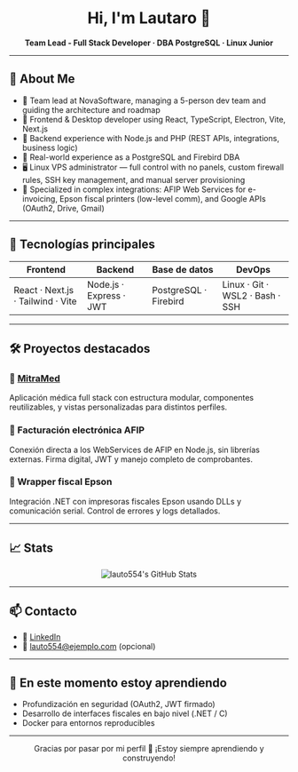 <h1 align="center">Hi, I'm Lautaro 👋</h1>

<p align="center">
  <b>Team Lead - Full Stack Developer · DBA PostgreSQL · Linux Junior</b><br>
  <!-- <i>Transformando terminales en herramientas de impacto.</i> -->
</p>

---

## 🚀 About Me

- 👥 Team lead at NovaSoftware, managing a 5-person dev team and guiding the architecture and roadmap
- 🧠 Frontend & Desktop developer using React, TypeScript, Electron, Vite, Next.js
- 🔧 Backend experience with Node.js and PHP (REST APIs, integrations, business logic)
- 🧩 Real-world experience as a PostgreSQL and Firebird DBA
- 🖥️ Linux VPS administrator — full control with no panels, custom firewall rules, SSH key management, and manual server provisioning
- 🧾 Specialized in complex integrations: AFIP Web Services for e-invoicing, Epson fiscal printers (low-level comm), and Google APIs (OAuth2, Drive, Gmail)

---

## 🧰 Tecnologías principales

| Frontend                          | Backend                 | Base de datos         | DevOps                          |
| --------------------------------- | ----------------------- | --------------------- | ------------------------------- |
| React · Next.js · Tailwind · Vite | Node.js · Express · JWT | PostgreSQL · Firebird | Linux · Git · WSL2 · Bash · SSH |

---

## 🛠️ Proyectos destacados

### 🔹 [MitraMed](https://github.com/usuario/MitraMed)

Aplicación médica full stack con estructura modular, componentes reutilizables, y vistas personalizadas para distintos perfiles.

### 🔹 Facturación electrónica AFIP

Conexión directa a los WebServices de AFIP en Node.js, sin librerías externas. Firma digital, JWT y manejo completo de comprobantes.

### 🔹 Wrapper fiscal Epson

Integración .NET con impresoras fiscales Epson usando DLLs y comunicación serial. Control de errores y logs detallados.

---

## 📈 Stats

<p align="center">
  <img src="https://github-readme-stats.vercel.app/api?username=lauto554&show_icons=true&theme=tokyonight" alt="lauto554's GitHub Stats">
</p>

---

## 📫 Contacto

- 🔗 [LinkedIn](https://www.linkedin.com/in/tu-linkedin/)
- 📧 lauto554@ejemplo.com (opcional)

---

## 🧠 En este momento estoy aprendiendo

- Profundización en seguridad (OAuth2, JWT firmado)
- Desarrollo de interfaces fiscales en bajo nivel (.NET / C)
- Docker para entornos reproducibles

---

<p align="center">
  Gracias por pasar por mi perfil 🤝 ¡Estoy siempre aprendiendo y construyendo!
</p>
